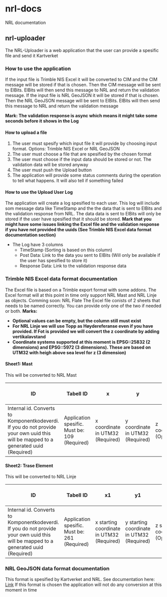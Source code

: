 # nrl-docs
NRL documentation

## nrl-uploader

The NRL-Uploader is a web application that the user can provide a spesific file and send it Kartverket

### How to use the application

If the input file is Trimble NIS Excel it will be converted to CIM and the CIM message will be stored if that is chosen. Then the CIM message will be sent to ElBits. ElBits will then send this message to NRL and return the validation message.
If the input file is NRL GeoJSON it will be stored if that is chosen. Then the NRL GeoJSON message will be sent to ElBits. ElBits will then send this message to NRL and return the validation message

**Mark: The validation response is async which means it might take some seconds before it shows in the Log**

#### How to upload a file
1. The user must spesify which input file it will provide by choosing input format. Options: Trimble NIS Excel or NRL GeoJSON
2. The user must choose a file that are spesified by the chosen format
3. The user must choose if the input data should be stored or not. The validation data will be stored anyway
4. The user must push the Upload button
5. The application will provide some status comments during the operation to tell what happens. It will also tell if something failed

#### How to use the Upload User Log

The application will create a log spesified to each user. This log will include som message data like TimeStamp and the the data that is sent to ElBits and the validation response from NRL. The data data is sent to ElBits will only be stored if the user have spesified that it should be stored. **Mark that you might have some issues linking the Excel file and the validation response if you have not provided the uuids (See Trimble NIS Excel data format documentation section)**

- The Log have 3 columns
  - TimeStamp (Sorting is based on this column)
  - Post Data: Link to the data you sent to ElBits (Will only be available if the user has spesified to store it)
  - Response Data: Link to the validation response data

### Trimble NIS Excel data format documentation

The Excel file is based on a Trimble export format with some addons. The Excel format will at this point in time only support NRL Mast and NRL Linje as objects. Comming soon: NRL Flate
The Excel file conists of 2 sheets that needs to be named correctly. You can provide only one of the two if needed or both.
**Marks:**
- **Optional values can be empty, but the column still must exist**
- **For NRL Linje we will use Topp as Høydereferanse even if you have provided. If Fot is provided we will convert the z coordinate by adding vertikalavstand**
- **Coordinate systems supported at this moment is EPSG::25832 (2 dimensions) and EPSG::5972 (3 dimensions). These are based on UTM32 with heigh above sea level for z (3 dimension)**

#### Sheet1: Mast
This will be converted to NRL Mast

| ID  | Tabell ID | x | y | z | Betegnelse | Masttype (NRL) | Hoydereferanse (NRL) | Luftfartshinderlyssetting (NRL) | Luftfartshindermerking (NRL) | Vertikalavstand meter (NRL) | Verifisert nøyaktighet (NRL) | Status (NRL) | OverheadStructure_uuid | StructureDeployment_uuid | Name_sourceId_uuid |
|-----|-----------|---|---|---|------------|----------------|----------------------|---------------------------------|-----------------------------|-----------------------------|-----------------------------|--------------|------------------------|--------------------------|---------------------|
| Internal id. Converts to Komponentkodeverdi. If you do not provide your own uuid this will be mapped to a generated uuid (Required) | Application spesific. Must be: 109 (Required) | x coordinate in UTM32 (Required) | y coordinate in UTM32 (Required) | z coordinate (Optional) | Name of the "Mast" (Required) | Options: Mast, høyspent or Mast, lavspent (Required) | Options: Topp or Fot (Required) | Options: Lyssatt or Mellomintensitet, type A or Mellomintensitet, type B or Mellomintensitet, type C (Optional) | Options: Fargemerking or Markør (Optional) | The heighest distance from the ground to the top of the Mast | Options: FOR-2020-10-16-2068, §5(1) (Required) | Options: Eksisterende or Fjernet or Planlagt fjernet or Planlagt oppført (Required) | The main uuid for the "Mast" (Optional: A uuid will be created if not provided here) | The deployment uuid of the "Mast" (Optional: A uuid will be created if not provided here) | The Name uuid of the "Mast" (Optional: A uuid will be created if not provided here) |

#### Sheet2: Trase Element
This will be converted to NRL Linje

| ID  | Tabell ID | x1 | y1 | z1 | x2 | y2 | z2 | Lengde (m) | Betegnelse | Luftspenntype (NRL) | Luftfartshinderlyssetting (NRL) | Luftfartshindermerking (NRL) | Hoydereferanse (NRL) | Vertikalavstand meter (NRL) | Verifisert nøyaktighet (NRL) | Status (NRL) | ACLineSegmentSpan_uuid | ACLineSegmentSpanDeployment_uuid | Name_sourceId_uuid |
|-----|-----------|----|----|----|----|----|----|------------|------------|---------------------|---------------------------------|-----------------------------|----------------------|-----------------------------|-----------------------------|--------------|-------------------------|----------------------------------|---------------------|
| Internal id. Converts to Komponentkodeverdi. If you do not provide your own uuid this will be mapped to a generated uuid (Required) | Application spesific. Must be: 261 (Required) | x starting coordinate in UTM32 (Required) | y starting coordinate in UTM32 (Required) | z starting coordinate (Optional) | x ending coordinate in UTM32 (Required) | y ending coordinate in UTM32 (Required) | z ending coordinate (Optional) | Length of the line i meter (Required) | Name of the line (Required) | Options: Ledning, høyspent or Ledning, lavspent (Required) | Options: Lyssatt or Mellomintensitet, type A or Mellomintensitet, type B or Mellomintensitet, type C (Optional) | Options: Fargemerking or Markør (Optional) | Options: Topp (Optional) | The heighest distance from the ground to the line in meters | Options: FOR-2020-10-16-2068, §5(1) (Required) | Options: Eksisterende or Fjernet or Planlagt fjernet or Planlagt oppført (Required) | The main uuid for the line (Optional: A uuid will be created if not provided here) | The deployment uuid of the line (Optional: A uuid will be created if not provided here) | The Name uuid of the line (Optional: A uuid will be created if not provided here) |

### NRL GeoJSON data format documentation

This format is spesified by Kartverket and NRL. See documentation here: [Link](https://nrl-test.kartverket.no/nrl/swagger-ui/index.html?urls.primaryName=ekstern)
If this format is chosen the application will not do any conversion at this moment in time
